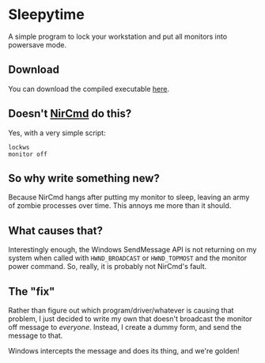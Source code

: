 # Sleepytime

A simple program to lock your workstation and put all monitors into powersave
mode.

## Download

You can download the compiled executable [here][downloadLink].

## Doesn't [NirCmd][] do this?

Yes, with a very simple script:

```
lockws
monitor off
```

## So why write something new?

Because NirCmd hangs after putting my monitor to sleep, leaving an army of
zombie processes over time. This annoys me more than it should.

## What causes that?

Interestingly enough, the Windows SendMessage API is not returning on my system
when called with `HWND_BROADCAST` or `HWND_TOPMOST` and the monitor power
command. So, really, it is probably not NirCmd's fault.

## The "fix"

Rather than figure out which program/driver/whatever is causing that problem, I
just decided to write my own that doesn't broadcast the monitor off message to
_everyone_. Instead, I create a dummy form, and send the message to that.

Windows intercepts the message and does its thing, and we're golden!

[NirCmd]:       http://www.nirsoft.net/utils/nircmd.html
[downloadLink]: https://drive.google.com/open?id=0B3hK6MOhVmfAdkJhdkhIX01pUDQ&authuser=0
